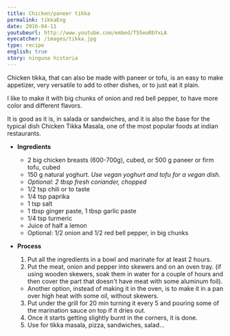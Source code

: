 ```yaml
---
title: Chicken/paneer tikka
permalink: tikkaEng
date: 2016-04-11
youtubeurl: http://www.youtube.com/embed/T55eoRbYxLA
eyecatcher: /images/tikka.jpg
type: recipe
english: true
story: ninguna historia
---
```



Chicken tikka, that can also be made with paneer or tofu, is an easy to make appetizer, very versatile to add to other dishes, or to just eat it plain.

I like to make it with big chunks of onion and red bell pepper, to have more color and different flavors. 

It is good as it is, in salada or sandwiches, and it is also the base for the typical dish Chicken Tikka Masala, one of the most popular foods at indian restaurants. 


* **Ingredients**
  - 2 big chicken breasts (600-700g), cubed, or 500 g paneer or firm tofu, cubed
  - 150 g natural yoghurt. _Use vegan yoghurt and tofu for a vegan dish._
  - _Optional: 2 tbsp fresh coriander, chopped_
  - 1/2 tsp chili or to taste
  - 1/4 tsp paprika
  - 1 tsp salt
  - 1 tbsp ginger paste, 1 tbsp garlic paste
  - 1/4 tsp turmeric
  - Juice of half a lemon
  - Optional: 1/2 onion and 1/2 red bell pepper, in big chunks


* **Process**
  1. Put all the ingredients in a bowl and marinate for at least 2 hours.
  2. Put the meat, onion and pepper into skewers and on an oven tray. (if using wooden skewers, soak them in water for a couple of hours and then cover the part that doesn't have meat with some aluminum foil).
   - Another option, instead of making it in the oven, is to make it in a pan over high heat with some oil, without skewers.
  3. Put under the grill for 20 min turning it every 5 and pouring some of the marination sauce on top if it dries out.
  4. Once it starts getting slightly burnt in the corners, it is done.
  5. Use for tikka masala, pizza, sandwiches, salad...
